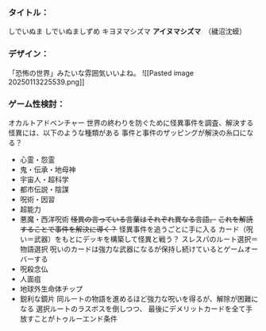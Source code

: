 ### タイトル：
しでいぬま
しでいぬましずめ
キヨヌマシズマ
**アイヌマシズマ**　（穢沼沈蟆）

### デザイン：
「恐怖の世界」みたいな雰囲気いいよね。
![[Pasted image 20250113225539.png]]

### ゲーム性検討：
オカルトアドベンチャー
世界の終わりを防ぐために怪異事件を調査、解決する
怪異には、以下のような種類がある
事件と事件のザッピングが解決の糸口になる？
- 心霊・怨霊
- 鬼・伝承・地母神
- 宇宙人・超科学
- 都市伝説・陰謀
- 呪術・因習
- 超能力
- 悪魔・西洋呪術
~~怪異の言っている言葉はそれぞれ異なる言語。~~
~~これを解読することで事件を解決に導く？~~
怪異事件を追うごとに手に入る
カード（呪い＝武器）をもとにデッキを構築して怪異と戦う？
スレスパのルート選択＝物語選択
呪いのカードは強力な武器になるが保持し続けているとゲームオーバーする
- 呪殺念仏
- 人面疽
- 地球外生命体チップ
- 鋭利な鏡片
同ルートの物語を進めるほど強力な呪いを得るが、解除が困難になる
選択ルートのラスボスを倒しつつ、
最後にデメリットカードを全て手放すことがトゥルーエンド条件


